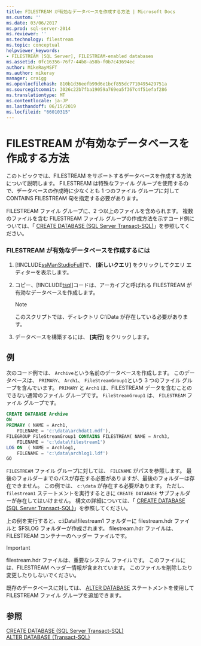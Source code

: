 ```yaml
---
title: FILESTREAM が有効なデータベースを作成する方法 | Microsoft Docs
ms.custom: ''
ms.date: 03/06/2017
ms.prod: sql-server-2014
ms.reviewer: ''
ms.technology: filestream
ms.topic: conceptual
helpviewer_keywords:
- FILESTREAM [SQL Server], FILESTREAM-enabled databases
ms.assetid: 0fc16356-76f7-44b8-a58b-f0b7c43694ec
author: MikeRayMSFT
ms.author: mikeray
manager: craigg
ms.openlocfilehash: 810b1d36eefb99d6e1bcf855dc7710495429751a
ms.sourcegitcommit: 3026c22b7fba19059a769ea5f367c4f51efaf286
ms.translationtype: MT
ms.contentlocale: ja-JP
ms.lasthandoff: 06/15/2019
ms.locfileid: "66010315"
---
```

# <a name="create-a-filestream-enabled-database"></a>FILESTREAM が有効なデータベースを作成する方法
  このトピックでは、FILESTREAM をサポートするデータベースを作成する方法について説明します。 FILESTREAM は特殊なファイル グループを使用するので、データベースの作成時に少なくとも 1 つのファイル グループに対して CONTAINS FILESTREAM 句を指定する必要があります。  
  
 FILESTREAM ファイル グループに、2 つ以上のファイルを含められます。 複数のファイルを含む FILESTREAM ファイル グループの作成方法を示すコード例については、「 [CREATE DATABASE &#40;SQL Server Transact-SQL&#41;](/sql/t-sql/statements/create-database-sql-server-transact-sql)」を参照してください。  
  
### <a name="to-create-a-filestream-enabled-database"></a>FILESTREAM が有効なデータベースを作成するには  
  
1.  [!INCLUDE[ssManStudioFull](../../includes/ssmanstudiofull-md.md)]で、 **[新しいクエリ]** をクリックしてクエリ エディターを表示します。  
  
2.  コピー、[!INCLUDE[tsql](../../includes/tsql-md.md)]コードは、アーカイブと呼ばれる FILESTREAM が有効なデータベースを作成します。  
  
    > [!NOTE]  
    >  このスクリプトでは、ディレクトリ C:\Data が存在している必要があります。  
  
3.  データベースを構築するには、 **[実行]** をクリックします。  
  
## <a name="example"></a>例  
 次のコード例では、 `Archive`という名前のデータベースを作成します。 このデータベースは、 `PRIMARY`、 `Arch1`、 `FileStreamGroup1`という 3 つのファイル グループを含んでいます。 `PRIMARY` と `Arch1` は、FILESTREAM データを含むことのできない通常のファイル グループです。 `FileStreamGroup1` は、 `FILESTREAM` ファイル グループです。  
  
```sql  
CREATE DATABASE Archive   
ON  
PRIMARY ( NAME = Arch1,  
    FILENAME = 'c:\data\archdat1.mdf'),  
FILEGROUP FileStreamGroup1 CONTAINS FILESTREAM( NAME = Arch3,  
    FILENAME = 'c:\data\filestream1')  
LOG ON  ( NAME = Archlog1,  
    FILENAME = 'c:\data\archlog1.ldf')  
GO  
```  
  
 `FILESTREAM` ファイル グループに対しては、 `FILENAME` がパスを参照します。 最後のフォルダーまでのパスが存在する必要がありますが、最後のフォルダーは存在できません。 この例では、 `c:\data` が存在する必要があります。 ただし、 `filestream1` ステートメントを実行するときに `CREATE DATABASE` サブフォルダーが存在してはいけません。 構文の詳細については、「 [CREATE DATABASE &#40;SQL Server Transact-SQL&#41;](/sql/t-sql/statements/create-database-sql-server-transact-sql)」を参照してください。  
  
 上の例を実行すると、c:\Data\filestream1 フォルダーに filestream.hdr ファイルと $FSLOG フォルダーが作成されます。 filestream.hdr ファイルは、FILESTREAM コンテナーのヘッダー ファイルです。  
  
> [!IMPORTANT]  
>  filestream.hdr ファイルは、重要なシステム ファイルです。 このファイルには、FILESTREAM ヘッダー情報が含まれています。 このファイルを削除したり変更したりしないでください。  
  
 既存のデータベースに対しては、 [ALTER DATABASE](/sql/t-sql/statements/alter-database-transact-sql) ステートメントを使用して FILESTREAM ファイル グループを追加できます。  
  
## <a name="see-also"></a>参照  
 [CREATE DATABASE &#40;SQL Server Transact-SQL&#41;](/sql/t-sql/statements/create-database-sql-server-transact-sql)   
 [ALTER DATABASE &#40;Transact-SQL&#41;](/sql/t-sql/statements/alter-database-transact-sql)  
  
  

